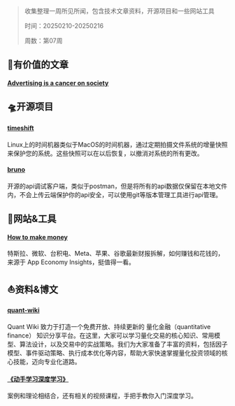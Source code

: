 >收集整理一周所见所闻，包含技术文章资料，开源项目和一些网站工具
>
>时间：20250210-20250216
>
>周数：第07周

## 📜有价值的文章

#### [Advertising is a cancer on society](https://jacek.zlydach.pl/blog/2019-07-31-ads-as-cancer.html)

## 🛸开源项目

#### [timeshift](https://github.com/linuxmint/timeshift)

Linux上的时间机器类似于MacOS的时间机器，通过定期拍摄文件系统的增量快照来保护您的系统。这些快照可以在以后恢复，以撤消对系统的所有更改。

#### [bruno](https://github.com/usebruno/bruno)

开源的api调试客户端，类似于postman，但是将所有的api数据仅保留在本地文件内，不会上传云端保护你的api安全，可以使用git等版本管理工具进行api管理。

## 🚀网站&工具

#### [How to make money](https://www.appeconomyinsights.com/)

特斯拉、微软、台积电、Meta、苹果、谷歌最新财报拆解，如何赚钱和花钱的，来源于 App Economy Insights，挺值得一看。

## ⛵资料&博文

#### [quant-wiki](https://github.com/LLMQuant/quant-wiki)

Quant Wiki 致力于打造一个免费开放、持续更新的 量化金融（quantitative finance） 知识分享平台。在这里，大家可以学习量化交易的核心知识、常用模型、算法设计，以及交易中的实战策略。我们为大家准备了丰富的资料，包括因子模型、事件驱动策略、执行成本优化等内容，帮助大家快速掌握量化投资领域的核心技能，迈向专业化道路。

#### [《动手学习深度学习》](https://zh.d2l.ai/)

案例和理论相结合，还有相关的视频课程，手把手教你入门深度学习。